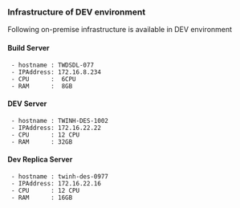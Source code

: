 ### **Infrastructure of DEV environment**
 
Following on-premise infrastructure is available in DEV environment

#### **Build Server**
     - hostname : TWDSDL-077
	 - IPAddress: 172.16.8.234
	 - CPU      :  6CPU
	 - RAM      :  8GB
	 
	 
#### **DEV Server**
     - hostname : TWINH-DES-1002
	 - IPAddress: 172.16.22.22 
	 - CPU      : 12 CPU
	 - RAM      : 32GB
	 
#### **Dev Replica Server**
     - hostname : twinh-des-0977
	 - IPAddress: 172.16.22.16
	 - CPU      : 12 CPU
	 - RAM      : 16GB
